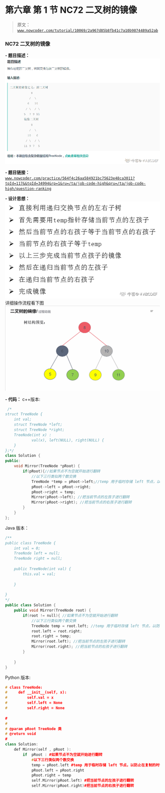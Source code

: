 # 第六章 第 1 节 NC72 二叉树的镜像

> 原文：[`www.nowcoder.com/tutorial/10069/2a967d85b8fb41c7a10b9874489a52ab`](https://www.nowcoder.com/tutorial/10069/2a967d85b8fb41c7a10b9874489a52ab)

### NC72 二叉树的镜像

**- 题目描述：**
![图片说明](img/f562dfbbf45df0182b27298444596fea.png "图片标题")

**- 题目链接：**
[`www.nowcoder.com/practice/564f4c26aa584921bc75623e48ca3011?tpId=117&&tqId=34994&rp=1&ru=/ta/job-code-high&qru=/ta/job-code-high/question-ranking`](https://www.nowcoder.com/practice/564f4c26aa584921bc75623e48ca3011?tpId=117&&tqId=34994&rp=1&ru=/ta/job-code-high&qru=/ta/job-code-high/question-ranking)

**- 设计思想：**
![图片说明](img/a5fbf90bf3e2fdb42ff1a0238711543a.png "图片标题")
详细操作流程看下图
![图片说明](img/0b57c211545221216d98793b22fcc504.png "图片标题")

**- 代码：**
c++版本:

```cpp
 /*
struct TreeNode {
    int val;
    struct TreeNode *left;
    struct TreeNode *right;
    TreeNode(int x) :
            val(x), left(NULL), right(NULL) {
    }
};*/
class Solution {
public:
    void Mirror(TreeNode *pRoot) {
        if(pRoot){//如果节点不为空就开始进行翻转
            //以下三行类似两个数交换
            TreeNode *temp = pRoot->left;//temp 用于临时存储 left 节点，以防止在复制的时候丢失
            pRoot->left = pRoot->right;
            pRoot->right = temp;
            Mirror(pRoot->left); //把当前节点的左孩子进行翻转
            Mirror(pRoot->right); //把当前节点的右孩子进行翻转
        }
    }
};

```

Java 版本：

```cpp
/**
public class TreeNode {
    int val = 0;
    TreeNode left = null;
    TreeNode right = null;

    public TreeNode(int val) {
        this.val = val;

    }

}
*/
public class Solution {
    public void Mirror(TreeNode root) {
        if(root != null){ //如果节点不为空就开始进行翻转
            //以下三行类似两个数交换
            TreeNode temp = root.left; //temp 用于临时存储 left 节点，以防止在复制的时候丢失
            root.left = root.right;
            root.right = temp;
            Mirror(root.left); //把当前节点的左孩子进行翻转
            Mirror(root.right); //把当前节点的右孩子进行翻转
        }

    }
}

```

Python 版本:

```cpp
# class TreeNode:
#     def __init__(self, x):
#         self.val = x
#         self.left = None
#         self.right = None

#
# 
# @param pRoot TreeNode 类 
# @return void
#
class Solution:
    def Mirror(self , pRoot ):
        if  pRoot : #如果节点不为空就开始进行翻转
            #以下三行类似两个数交换
            temp = pRoot.left #temp 用于临时存储 left 节点，以防止在复制的时候丢失
            pRoot.left = pRoot.right
            pRoot.right = temp
            self.Mirror(pRoot.left) #把当前节点的左孩子进行翻转
            self.Mirror(pRoot.right)#把当前节点的右孩子进行翻转

```